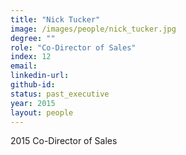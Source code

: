 ```yaml
---
title: "Nick Tucker"
image: /images/people/nick_tucker.jpg
degree: ""
role: "Co-Director of Sales"
index: 12
email:
linkedin-url:
github-id:
status: past_executive
year: 2015
layout: people
---
```

2015 Co-Director of Sales

